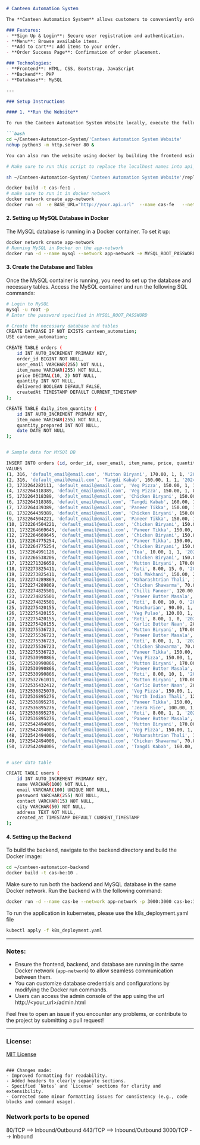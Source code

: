 
```markdown
# Canteen Automation System

The **Canteen Automation System** allows customers to conveniently order food and directly collect it without any waiting time. It eliminates the need to wait in line or for a turn, enhancing the overall experience.

### Features:
- **Sign Up & Login**: Secure user registration and authentication.
- **Menu**: Browse available items.
- **Add to Cart**: Add items to your order.
- **Order Success Page**: Confirmation of order placement.

### Technologies:
- **Frontend**: HTML, CSS, Bootstrap, JavaScript
- **Backend**: PHP
- **Database**: MySQL

---

### Setup Instructions

#### 1. **Run the Website**

To run the Canteen Automation System Website locally, execute the following commands:

```bash
cd ~/Canteen-Automation-System/'Canteen Automation System Website'
nohup python3 -m http.server 80 &

You can also run the website using docker by building the frontend using the dockerfile in path ~/Canteen-Automation-System

# Make sure to run this script to replace the localhost names into api_urls. This should be done if your host your app in any cloud VM. Mostly it should be a load balancer IP or the public url of the VM

sh ~/Canteen-Automation-System/'Canteen Automation System Website'/replace_localhost.sh

docker build -t cas-fe:1 .
# make sure to run it in docker network
docker network create app-network
docker run -d  -e BASE_URL="http://your.api.url"  --name cas-fe   --network app-network  -p 80:80   cas-fe:1
```

#### 2. **Setting up MySQL Database in Docker**

The MySQL database is running in a Docker container. To set it up:

```bash
docker network create app-network
# Running MySQL in Docker on the app-network
docker run -d --name mysql --network app-network -e MYSQL_ROOT_PASSWORD=password -e MYSQL_DATABASE=canteen_automation mysql:5.7
```

#### 3. **Create the Database and Tables**

Once the MySQL container is running, you need to set up the database and necessary tables. Access the MySQL container and run the following SQL commands:

```bash
# Login to MySQL
mysql -u root -p
# Enter the password specified in MYSQL_ROOT_PASSWORD

# Create the necessary database and tables
CREATE DATABASE IF NOT EXISTS canteen_automation;
USE canteen_automation;

CREATE TABLE orders (
    id INT AUTO_INCREMENT PRIMARY KEY,
    order_id BIGINT NOT NULL,
    user_email VARCHAR(255) NOT NULL,
    item_name VARCHAR(255) NOT NULL,
    price DECIMAL(10, 2) NOT NULL,
    quantity INT NOT NULL,
    delivered BOOLEAN DEFAULT FALSE,
    createdAt TIMESTAMP DEFAULT CURRENT_TIMESTAMP
);

CREATE TABLE daily_item_quantity (
    id INT AUTO_INCREMENT PRIMARY KEY,
    item_name VARCHAR(255) NOT NULL,
    quantity_prepared INT NOT NULL,
    date DATE NOT NULL
);


# Sample data for MYSQl DB

INSERT INTO orders (id, order_id, user_email, item_name, price, quantity, delivered, createdAt)
VALUES
(1, 316, 'default_email@email.com', 'Mutton Biryani', 170.00, 1, 1, '2024-11-05 11:40:56'),
(2, 316, 'default_email@email.com', 'Tangdi Kabab', 160.00, 1, 1, '2024-11-06 11:40:56'),
(3, 1732264282111, 'default_email@email.com', 'Veg Pizza', 150.00, 1, 1, '2024-11-07 11:40:56'),
(4, 1732264318389, 'default_email@email.com', 'Veg Pizza', 150.00, 1, 0, '2024-11-05 11:40:56'),
(5, 1732264318389, 'default_email@email.com', 'Chicken Biryani', 150.00, 1, 0, '2024-11-06 11:40:56'),
(6, 1732264318389, 'default_email@email.com', 'Tangdi Kabab', 160.00, 1, 0, '2024-11-07 11:40:56'),
(7, 1732264439389, 'default_email@email.com', 'Paneer Tikka', 150.00, 1, 0, '2024-11-05 11:40:56'),
(8, 1732264439389, 'default_email@email.com', 'Chicken Biryani', 150.00, 1, 0, '2024-11-06 11:40:56'),
(9, 1732264504221, 'default_email@email.com', 'Paneer Tikka', 150.00, 1, 0, '2024-11-07 11:40:56'),
(10, 1732264504221, 'default_email@email.com', 'Chicken Biryani', 150.00, 1, 0, '2024-11-05 11:40:56'),
(11, 1732264669645, 'default_email@email.com', 'Paneer Tikka', 150.00, 3, 1, '2024-11-06 11:40:56'),
(12, 1732264669645, 'default_email@email.com', 'Chicken Biryani', 150.00, 1, 1, '2024-11-25 11:40:56'),
(13, 1732264775254, 'default_email@email.com', 'Paneer Tikka', 150.00, 1, 1, '2024-11-25 11:40:56'),
(14, 1732264775254, 'default_email@email.com', 'Chicken Biryani', 150.00, 1, 1, '2024-11-25 11:40:56'),
(15, 1732264991126, 'default_email@email.com', 'Tea', 10.00, 1, 1, '2024-11-25 11:40:56'),
(16, 1732266538206, 'default_email@email.com', 'Chicken Biryani', 150.00, 1, 0, '2024-11-25 11:40:56'),
(17, 1732271326658, 'default_email@email.com', 'Mutton Biryani', 170.00, 5, 1, '2024-11-25 11:40:56'),
(18, 1732273825411, 'default_email@email.com', 'Roti', 8.00, 15, 0, '2024-11-25 11:40:56'),
(19, 1732273825411, 'default_email@email.com', 'Dal Makhani', 150.00, 2, 0, '2024-11-25 11:40:56'),
(20, 1732274289869, 'default_email@email.com', 'Maharashtrian Thali', 150.00, 1, 1, '2024-11-25 11:40:56'),
(21, 1732274289869, 'default_email@email.com', 'Chicken Shawarma', 70.00, 1, 1, '2024-11-25 11:40:56'),
(22, 1732274825501, 'default_email@email.com', 'Chilli Paneer', 120.00, 1, 0, '2024-11-25 11:40:56'),
(23, 1732274825501, 'default_email@email.com', 'Paneer Butter Masala', 140.00, 1, 0, '2024-11-25 11:40:56'),
(24, 1732274825501, 'default_email@email.com', 'Roti', 8.00, 10, 0, '2024-11-25 11:40:56'),
(25, 1732275420155, 'default_email@email.com', 'Manchurian', 90.00, 1, 0, '2024-11-25 11:40:56'),
(26, 1732275420155, 'default_email@email.com', 'Veg Pulao', 120.00, 1, 0, '2024-11-25 11:40:56'),
(27, 1732275420155, 'default_email@email.com', 'Roti', 8.00, 1, 0, '2024-11-25 11:40:56'),
(28, 1732275420155, 'default_email@email.com', 'Garlic Butter Naan', 20.00, 1, 0, '2024-11-25 11:40:56'),
(29, 1732275536723, 'default_email@email.com', 'Mutton Biryani', 170.00, 1, 1, '2024-11-25 11:40:56'),
(30, 1732275536723, 'default_email@email.com', 'Paneer Butter Masala', 140.00, 1, 1, '2024-11-25 11:40:56'),
(31, 1732275536723, 'default_email@email.com', 'Roti', 8.00, 1, 1, '2024-11-25 11:40:56'),
(32, 1732275536723, 'default_email@email.com', 'Chicken Shawarma', 70.00, 1, 1, '2024-11-25 11:40:56'),
(33, 1732275536723, 'default_email@email.com', 'Paneer Tikka', 150.00, 1, 1, '2024-11-25 11:40:56'),
(34, 1732530990866, 'default_email@email.com', 'Veg Pizza', 150.00, 1, 0, '2024-11-25 11:40:56'),
(35, 1732530990866, 'default_email@email.com', 'Mutton Biryani', 170.00, 1, 0, '2024-11-25 11:40:56'),
(36, 1732530990866, 'default_email@email.com', 'Paneer Butter Masala', 140.00, 1, 0, '2024-11-25 11:40:56'),
(37, 1732530990866, 'default_email@email.com', 'Roti', 8.00, 10, 1, '2024-11-25 11:40:56'),
(38, 1732532761011, 'default_email@email.com', 'Mutton Biryani', 170.00, 1, 0, '2024-11-25 11:40:56'),
(39, 1732535432412, 'default_email@email.com', 'Garlic Butter Naan', 20.00, 1, 1, '2024-11-25 11:50:20'),
(40, 1732536825070, 'default_email@email.com', 'Veg Pizza', 150.00, 1, 0, '2024-11-25 12:13:33'),
(41, 1732536895276, 'default_email@email.com', 'North Indian Thali', 120.00, 1, 1, '2024-11-25 12:14:43'),
(42, 1732536895276, 'default_email@email.com', 'Paneer Tikka', 150.00, 1, 0, '2024-11-25 12:14:43'),
(43, 1732536895276, 'default_email@email.com', 'Jeera Rice', 100.00, 1, 0, '2024-11-25 12:14:43'),
(44, 1732536895276, 'default_email@email.com', 'Roti', 8.00, 1, 1, '2024-11-25 12:14:43'),
(45, 1732536895276, 'default_email@email.com', 'Paneer Butter Masala', 140.00, 1, 1, '2024-11-25 12:14:43'),
(46, 1732542494006, 'default_email@email.com', 'Mutton Biryani', 170.00, 1, 0, '2024-11-25 13:48:02'),
(47, 1732542494006, 'default_email@email.com', 'Veg Pizza', 150.00, 1, 0, '2024-11-25 13:48:02'),
(48, 1732542494006, 'default_email@email.com', 'Maharashtrian Thali', 150.00, 1, 0, '2024-11-25 13:48:02'),
(49, 1732542494006, 'default_email@email.com', 'Chicken Shawarma', 70.00, 1, 0, '2024-11-25 13:48:02'),
(50, 1732542494006, 'default_email@email.com', 'Tangdi Kabab', 160.00, 1, 0, '2024-11-25 13:48:02');


# user data table

CREATE TABLE users (
    id INT AUTO_INCREMENT PRIMARY KEY,
    name VARCHAR(100) NOT NULL,
    email VARCHAR(100) UNIQUE NOT NULL,
    password VARCHAR(255) NOT NULL,
    contact VARCHAR(15) NOT NULL,
    city VARCHAR(50) NOT NULL,
    address TEXT NOT NULL,
    created_at TIMESTAMP DEFAULT CURRENT_TIMESTAMP
);

```

#### 4. **Setting up the Backend**

To build the backend, navigate to the backend directory and build the Docker image:

```bash
cd ~/canteen-automation-backend
docker build -t cas-be:10 .
```

Make sure to run both the backend and MySQL database in the same Docker network. Run the backend with the following command:

```bash
docker run -d --name cas-be --network app-network -p 3000:3000 cas-be:10
```

To run the application in kubernetes, please use the k8s_deployment.yaml file

```bash
kubectl apply -f k8s_deployment.yaml
```


---

### Notes:
- Ensure the frontend, backend, and database are running in the same Docker network (`app-network`) to allow seamless communication between them.
- You can customize database credentials and configurations by modifying the Docker run commands.
- Users can access the admin console of the app using the url http://<your_url>/admin.html

Feel free to open an issue if you encounter any problems, or contribute to the project by submitting a pull request!

---

### License:
[MIT License](LICENSE)
```

### Changes made:
- Improved formatting for readability.
- Added headers to clearly separate sections.
- Specified `Notes` and `License` sections for clarity and extensibility.
- Corrected some minor formatting issues for consistency (e.g., code blocks and command usage).

```
### Network ports to be opened
80/TCP --> Inbound/Outbound
443/TCP --> Inbound/Outbound
3000/TCP --> Inbound
